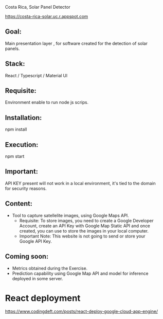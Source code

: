 
Costa Rica, Solar Panel Detector

https://costa-rica-solar.uc.r.appspot.com

## Goal:

Main presentation layer , for software created for the detection of solar panels.


## Stack:

React / Typescript / Material UI

## Requisite: 

Environment enable to run node js scrips. 


## Installation:

npm install

## Execution:

npm start

## Important:

API KEY present will not work in a local environment, it's tied to the domain for security reasons. 

## Content:

- Tool to capture satellelite images, using Google Maps API. 
  - Requisite: To store images, you need to create a Google Developer Account, create an API Key with Google Map Static API and once created, you can use to store the images in your local computer. 
  - Important Note: This website is not going to send or store your Google API Key. 

## Coming soon:
- Metrics obtained during the Exercise.
- Prediction capability using Google Map API and model for inference deployed in some server. 

# React deployment
https://www.codingdeft.com/posts/react-deploy-google-cloud-app-engine/

